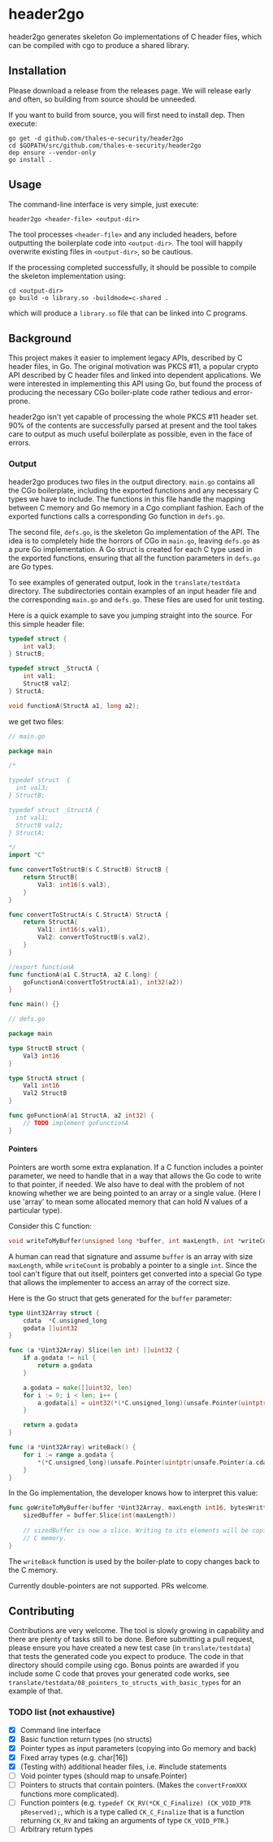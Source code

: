 # header2go

header2go generates skeleton Go implementations of C header files, which can be compiled with cgo to produce a shared
library.

## Installation

Please download a release from the releases page. We will release early and often, so building from source should
be unneeded.

If you want to build from source, you will first need to install dep. Then execute:

```
go get -d github.com/thales-e-security/header2go
cd $GOPATH/src/github.com/thales-e-security/header2go
dep ensure --vendor-only
go install .
```

## Usage

The command-line interface is very simple, just execute:

```
header2go <header-file> <output-dir>
```

The tool processes `<header-file>` and any included headers, before outputting the boilerplate code into `<output-dir>`.
The tool will happily overwrite existing files in `<output-dir>`, so be cautious.

If the processing completed successfully, it should be possible to compile the skeleton implementation using:

```
cd <output-dir>
go build -o library.so -buildmode=c-shared . 
```

which will produce a `library.so` file that can be linked into C programs.

## Background

This project makes it easier to implement legacy APIs, described by C header files, in Go. The
original motivation was PKCS #11, a popular crypto API described by C header files and linked into dependent 
applications. We were interested in implementing this API using Go, but found the process of producing
the necessary CGo boiler-plate code rather tedious and error-prone.

header2go isn't yet capable of processing the whole PKCS #11 header set. 90% of the contents are successfully parsed at
present and the tool takes care to output as much useful boilerplate as possible, even in the face of errors.

### Output

header2go produces two files in the output directory. `main.go` contains all the CGo boilerplate, including the exported
functions and any necessary C types we have to include. The functions in this file handle the mapping between C memory
and Go memory in a Cgo compliant fashion. Each of the exported functions calls a corresponding Go function in `defs.go`.

The second file, `defs.go`, is the skeleton Go implementation of the API. The idea is to completely hide the horrors
of CGo in `main.go`, leaving `defs.go` as a pure Go implementation. A Go struct is created for each C type used in
the exported functions, ensuring that all the function parameters in `defs.go` are Go types.

To see examples of generated output, look in the `translate/testdata` directory. The subdirectories contain examples
of an input header file and the corresponding `main.go` and `defs.go`. These files are used for unit testing.

Here is a quick example to save you jumping straight into the source. For this simple header file:

```c
typedef struct {
    int val3;
} StructB;

typedef struct _StructA {
    int val1;
    StructB val2;
} StructA;

void functionA(StructA a1, long a2);
```

we get two files:

```go
// main.go

package main

/*

typedef struct  {
  int val3;
} StructB;

typedef struct _StructA {
  int val1;
  StructB val2;
} StructA;

*/
import "C"

func convertToStructB(s C.StructB) StructB {
	return StructB{
		Val3: int16(s.val3),
	}
}

func convertToStructA(s C.StructA) StructA {
	return StructA{
		Val1: int16(s.val1),
		Val2: convertToStructB(s.val2),
	}
}

//export functionA
func functionA(a1 C.StructA, a2 C.long) {
	goFunctionA(convertToStructA(a1), int32(a2))
}

func main() {}

```

```go
// defs.go

package main

type StructB struct {
	Val3 int16
}

type StructA struct {
	Val1 int16
	Val2 StructB
}

func goFunctionA(a1 StructA, a2 int32) {
	// TODO implement goFunctionA
}

```

#### Pointers

Pointers are worth some extra explanation. If a C function includes a pointer parameter, we need to handle that in a way
that allows the Go code to write to that pointer, if needed. We also have to deal with the problem of not knowing whether
we are being pointed to an array or a single value. (Here I use 'array' to mean some allocated memory that can hold *N*
values of a particular type).

Consider this C function:

```c
void writeToMyBuffer(unsigned long *buffer, int maxLength, int *writeCount);
```

A human can read that signature and assume `buffer` is an array with size `maxLength`, while `writeCount` is probably
a pointer to a single `int`. Since the tool can't figure that out itself, pointers get converted into a special Go type
that allows the implementer to access an array of the correct size.

Here is the Go struct that gets generated for the `buffer` parameter:

```go
type Uint32Array struct {
	cdata  *C.unsigned_long
	godata []uint32
}

func (a *Uint32Array) Slice(len int) []uint32 {
	if a.godata != nil {
		return a.godata
	}

	a.godata = make([]uint32, len)
	for i := 0; i < len; i++ {
		a.godata[i] = uint32(*(*C.unsigned_long)(unsafe.Pointer(uintptr(unsafe.Pointer(a.cdata)) + uintptr(i)*unsafe.Sizeof(*a.cdata))))
	}

	return a.godata
}

func (a *Uint32Array) writeBack() {
	for i := range a.godata {
		*(*C.unsigned_long)(unsafe.Pointer(uintptr(unsafe.Pointer(a.cdata)) + uintptr(i)*unsafe.Sizeof(*a.cdata))) = C.unsigned_long(a.godata[i])
	}
}
```

In the Go implementation, the developer knows how to interpret this value:

```go
func goWriteToMyBuffer(buffer *Uint32Array, maxLength int16, bytesWritten *Int16Array) {
	sizedBuffer = buffer.Slice(int(maxLength))
	
	// sizedBuffer is now a slice. Writing to its elements will be copied back to the
	// C memory.
}
```

The `writeBack` function is used by the boiler-plate to copy changes back to the C memory.

Currently double-pointers are not supported. PRs welcome.

## Contributing

Contributions are very welcome. The tool is slowly growing in capability and there are plenty of tasks still to be done.
Before submitting a pull request, please ensure you have created a new test case (in `translate/testdata`) that tests
the generated code you expect to produce. The code in that directory should compile using cgo. Bonus points are awarded
if you include some C code that proves your generated code works, see  
`translate/testdata/08_pointers_to_structs_with_basic_types` for an example of that.

### TODO list (not exhaustive)

- [x] Command line interface
- [x] Basic function return types (no structs)
- [x] Pointer types as input parameters (copying into Go memory and back)
- [x] Fixed array types (e.g. char[16])
- [x] (Testing with) additional header files, i.e. #include statements
- [ ] Void pointer types (should map to unsafe.Pointer)
- [ ] Pointers to structs that contain pointers. (Makes the `convertFromXXX` functions more complicated).
- [ ] Function pointers (e.g. `typedef CK_RV(*CK_C_Finalize) (CK_VOID_PTR pReserved);`, which is a type called `CK_C_Finalize` that is a function returning `CK_RV` and taking an arguments of type `CK_VOID_PTR`.)
- [ ] Arbitrary return types